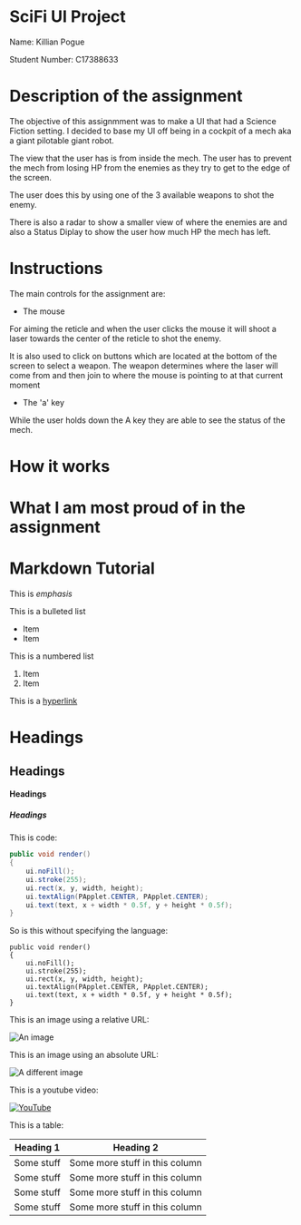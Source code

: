 # SciFi UI Project

Name: Killian Pogue

Student Number: C17388633

# Description of the assignment
The objective of this assignmment was to make a
UI that had a Science Fiction setting. I decided
to base my UI off being in a cockpit of a mech
aka a giant pilotable giant robot.

The view that the user has is from inside the mech.
The user has to prevent the mech from losing HP
from the enemies as they try to get to the edge
of the screen.

The user does this by using one of the 3 available
weapons to shot the enemy.

There is also a radar to show a smaller view of where
the enemies are and also a Status Diplay to show the
user how much HP the mech has left.

# Instructions
The main controls for the assignment are:

- The mouse

For aiming the reticle and when the user clicks the
mouse it will shoot a laser towards the center of the
reticle to shot the enemy.

It is also used to click on buttons which are
located at the bottom of the screen to select a weapon.
The weapon determines where the laser will come from and
 then join to where the mouse is pointing to at that current moment

- The 'a' key

While the user holds down the A key they are able to
see the status of the mech. 
 

# How it works

# What I am most proud of in the assignment

# Markdown Tutorial

This is *emphasis*

This is a bulleted list

- Item
- Item

This is a numbered list

1. Item
1. Item

This is a [hyperlink](http://bryanduggan.org)

# Headings
## Headings
#### Headings
##### Headings

This is code:

```Java
public void render()
{
	ui.noFill();
	ui.stroke(255);
	ui.rect(x, y, width, height);
	ui.textAlign(PApplet.CENTER, PApplet.CENTER);
	ui.text(text, x + width * 0.5f, y + height * 0.5f);
}
```

So is this without specifying the language:

```
public void render()
{
	ui.noFill();
	ui.stroke(255);
	ui.rect(x, y, width, height);
	ui.textAlign(PApplet.CENTER, PApplet.CENTER);
	ui.text(text, x + width * 0.5f, y + height * 0.5f);
}
```

This is an image using a relative URL:

![An image](images/p8.png)

This is an image using an absolute URL:

![A different image](https://bryanduggandotorg.files.wordpress.com/2019/02/infinite-forms-00045.png?w=595&h=&zoom=2)

This is a youtube video:

[![YouTube](http://img.youtube.com/vi/J2kHSSFA4NU/0.jpg)](https://www.youtube.com/watch?v=J2kHSSFA4NU)

This is a table:

| Heading 1 | Heading 2 |
|-----------|-----------|
|Some stuff | Some more stuff in this column |
|Some stuff | Some more stuff in this column |
|Some stuff | Some more stuff in this column |
|Some stuff | Some more stuff in this column |

